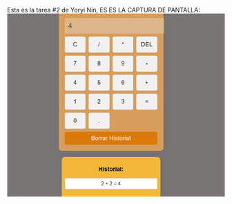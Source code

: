 Esta es la tarea #2 de Yoryi Nin, ES ES LA CAPTURA DE PANTALLA:
![Mi-captura-de-Pantalla](tarea.PNG)

